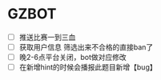 # GZBOT

- [ ] 推送比赛一到三血
- [ ] 获取用户信息 筛选出来不合格的直接ban了
- [ ] 晚2-6点平台关闭，bot做对应修改
- [ ] 在新增hint的时候会播报此题目新增【bug】